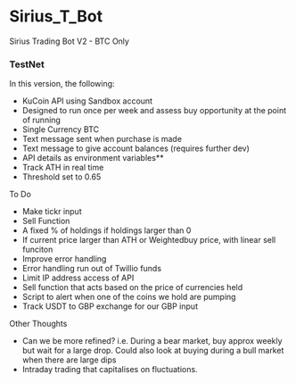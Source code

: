 # Sirius_T_Bot
Sirius Trading Bot V2 - BTC Only

### TestNet ###

In this version, the following:
- KuCoin API using Sandbox account
- Designed to run once per week and assess buy opportunity at the point of running
- Single Currency BTC
- Text message sent when purchase is made
- Text message to give account balances (requires further dev)
- API details as environment variables**
- Track ATH in real time
- Threshold set to 0.65



To Do
- Make tickr input
- Sell Function
-   A fixed % of holdings if holdings larger than 0
-   If current price larger than ATH or Weightedbuy price, with linear sell funciton
- Improve error handling
-   Error handling run out of Twillio funds
- Limit IP address access of API
- Sell function that acts based on the price of currencies held
- Script to alert when one of the coins we hold are pumping
- Track USDT to GBP exchange for our GBP input

Other Thoughts
- Can we be more refined? i.e. During a bear market, buy approx weekly but wait for a large drop. Could also look at buying during a bull market when there are large dips
- Intraday trading that capitalises on fluctuations.

